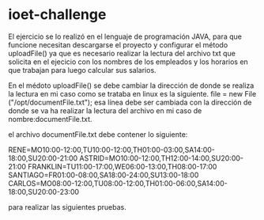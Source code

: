 # ioet-challenge

El ejercicio se lo realizó en el lenguaje de programación JAVA, para que funcione necesitan descargarse el proyecto y 
configurar el método uploadFile() ya que es necesario realizar la lectura del archivo txt que solicita en el ejecicio con los 
nombres de los empleados y los horarios en que trabajan para luego calcular sus salarios.

En el médoto uploadFile() se debe cambiar la dirección de donde se realiza la lectura en mi caso como se trataba en linux es la siguiente.
file = new File ("/opt/documentFile.txt");
esa línea debe ser cambiada con la dirección de donde se va ha realizar la lectura del archivo en mi caso de nombre:documentFile.txt.

el archivo documentFile.txt debe contener lo siguiente:

RENE=MO10:00-12:00,TU10:00-12:00,TH01:00-03:00,SA14:00-18:00,SU20:00-21:00
ASTRID=MO10:00-12:00,TH12:00-14:00,SU20:00-21:00
FRANKLIN=TU11:00-17:00,WE06:00-13:00,TH08:00-17:00
SANTIAGO=FR01:00-08:00,SA18:00-24:00,SU13:00-18:00
CARLOS=MO08:00-12:00,TU08:00-12:00,TH01:00-06:00,SA14:00-18:00,SU20:00-23:00

para realizar las siguientes pruebas. 
